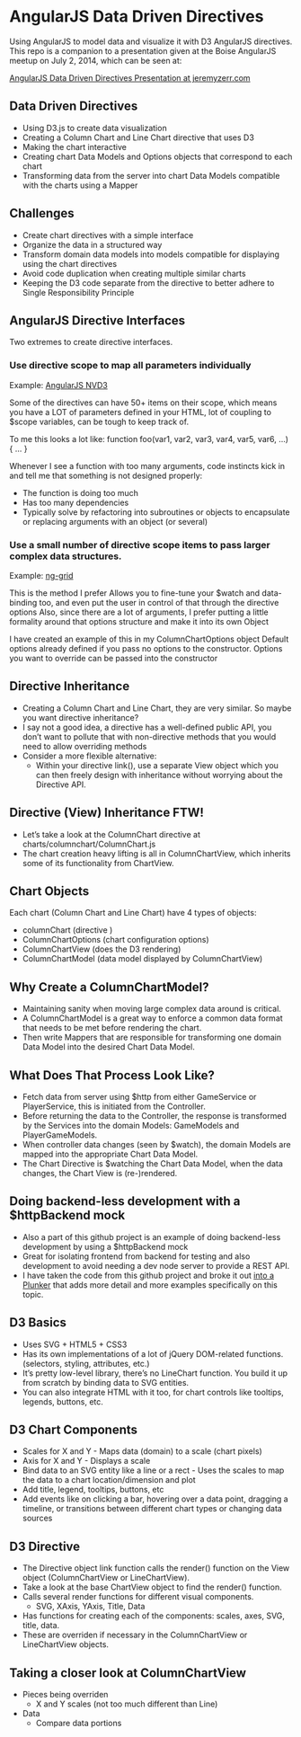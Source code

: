 # AngularJS Data Driven Directives

Using AngularJS to model data and visualize it with D3 AngularJS directives.  This repo is a companion to a presentation given at the Boise AngularJS meetup on July 2, 2014, which can be seen at:

[AngularJS Data Driven Directives Presentation at jeremyzerr.com](http://jeremyzerr.com/angularjs-data-driven-directives-presentation)

## Data Driven Directives

* Using D3.js to create data visualization
* Creating a Column Chart and Line Chart directive that uses D3
* Making the chart interactive
* Creating chart Data Models and Options objects that correspond to each chart
* Transforming data from the server into chart Data Models compatible with the charts using a Mapper

## Challenges

* Create chart directives with a simple interface
* Organize the data in a structured way
* Transform domain data models into models compatible for displaying using the chart directives
* Avoid code duplication when creating multiple similar charts
* Keeping the D3 code separate from the directive to better adhere to Single Responsibility Principle

## AngularJS Directive Interfaces

Two extremes to create directive interfaces.

### Use directive scope to map all parameters individually

Example: [AngularJS NVD3](http://cmaurer.github.io/angularjs-nvd3-directives/)

Some of the directives can have 50+ items on their scope, which means you have a LOT of parameters defined in your HTML, lot of coupling to $scope variables, can be tough to keep track of.

To me this looks a lot like:
function foo(var1, var2, var3, var4, var5, var6, …) { … }

Whenever I see a function with too many arguments, code instincts kick in and tell me that something is not designed properly:

* The function is doing too much
* Has too many dependencies
* Typically solve by refactoring into subroutines or objects to encapsulate or replacing arguments with an object (or several)

### Use a small number of directive scope items to pass larger complex data structures.

Example: [ng-grid](http://angular-ui.github.io/ng-grid/)

This is the method I prefer
Allows you to fine-tune your $watch and data-binding too, and even put the user in control of that through the directive options
Also, since there are a lot of arguments, I prefer putting a little formality around that options structure and make it into its own Object

I have created an example of this in my ColumnChartOptions object
Default options already defined if you pass no options to the constructor.
Options you want to override can be passed into the constructor

## Directive Inheritance

* Creating a Column Chart and Line Chart, they are very similar.  So maybe you want directive inheritance?
* I say not a good idea, a directive has a well-defined public API, you don’t want to pollute that with non-directive methods that you would need to allow overriding methods
* Consider a more flexible alternative:
  * Within your directive link(), use a separate View object which you can then freely design with inheritance without worrying about the Directive API.

## Directive (View) Inheritance FTW!

* Let’s take a look at the ColumnChart directive at charts/columnchart/ColumnChart.js
* The chart creation heavy lifting is all in ColumnChartView, which inherits some of its functionality from ChartView.

## Chart Objects

Each chart (Column Chart and Line Chart) have 4 types of objects:
* columnChart (directive <column-chart>)
* ColumnChartOptions (chart configuration options)
* ColumnChartView (does the D3 rendering)
* ColumnChartModel (data model displayed by ColumnChartView)

## Why Create a ColumnChartModel?

* Maintaining sanity when moving large complex data around is critical.
* A ColumnChartModel is a great way to enforce a common data format that needs to be met before rendering the chart.
* Then write Mappers that are responsible for transforming one domain Data Model into the desired Chart Data Model.

## What Does That Process Look Like?

* Fetch data from server using $http from either GameService or PlayerService, this is initiated from the Controller.
* Before returning the data to the Controller, the response is transformed by the Services into the domain Models: GameModels and PlayerGameModels.
* When controller data changes (seen by $watch), the domain Models are mapped into the appropriate Chart Data Model.
* The Chart Directive is $watching the Chart Data Model, when the data changes, the Chart View is (re-)rendered.

## Doing backend-less development with a $httpBackend mock

* Also a part of this github project is an example of doing backend-less development by using a $httpBackend mock
* Great for isolating frontend from backend for testing and also development to avoid needing a dev node server to provide a REST API.
* I have taken the code from this github project and broke it out [into a Plunker](http://plnkr.co/edit/arsvfe) that adds more detail and more examples specifically on this topic.

## D3 Basics

* Uses SVG + HTML5 + CSS3
* Has its own implementations of a lot of jQuery DOM-related functions. (selectors, styling, attributes, etc.)
* It’s pretty low-level library, there’s no LineChart function.  You build it up from scratch by binding data to SVG entities.
* You can also integrate HTML with it too, for chart controls like tooltips, legends, buttons, etc.

## D3 Chart Components

* Scales for X and Y - Maps data (domain) to a scale (chart pixels)
* Axis for X and Y - Displays a scale
* Bind data to an SVG entity like a line or a rect - Uses the scales to map the data to a chart location/dimension and plot
* Add title, legend, tooltips, buttons, etc
* Add events like on clicking a bar, hovering over a data point, dragging a timeline, or transitions between different chart types or changing data sources

## D3 Directive

* The Directive object link function calls the render() function on the View object (ColumnChartView or LineChartView).
* Take a look at the base ChartView object to find the render() function.
* Calls several render functions for different visual components.
  * SVG, XAxis, YAxis, Title, Data
* Has functions for creating each of the components: scales, axes, SVG, title, data.
* These are overriden if necessary in the ColumnChartView or LineChartView objects.

## Taking a closer look at ColumnChartView
* Pieces being overriden
  * X and Y scales (not too much different than Line)
* Data
  * Compare data portions